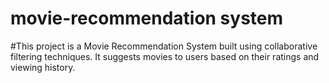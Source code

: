 # movie-recommendation system
#This project is a Movie Recommendation System built using collaborative filtering techniques. It suggests movies to users based on their ratings and viewing history.
